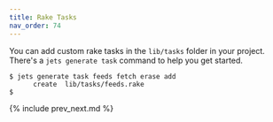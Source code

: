 ```yaml
---
title: Rake Tasks
nav_order: 74
---
```


You can add custom rake tasks in the `lib/tasks` folder in your project.  There's a `jets generate task` command to help you get started.

    $ jets generate task feeds fetch erase add
          create  lib/tasks/feeds.rake
    $

{% include prev_next.md %}